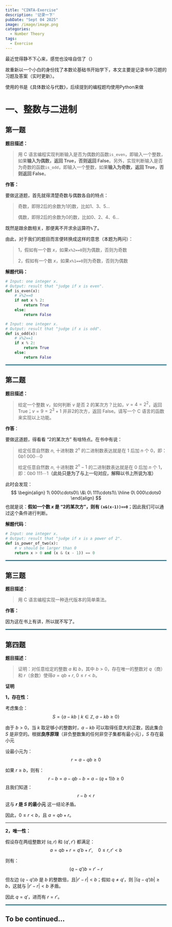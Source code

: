 ```yaml
---
title: "CINTA-Exercise"
description: '记录一下'
pubDate: "Sept 04 2025"
image: /image/image.png
categories:
  - Number Theory
tags:
  - Exercise
---
```


最近觉得静不下心来，感觉也没啥自信了（）

故重新以一个小白的身份找了本数论基础书开始学下，本文主要是记录书中习题的习题及答案（实时更新）。

使用的书是《具体数论与代数》，后续提到的编程题均使用Python来做

# 一、整数与二进制

## 第一题

**题目描述：**

> 用 C 语言编程实现判断输入是否为偶数的函数`is_even`，即输入一个整数，如果**输入为偶数，返回 True，否则返回 False**。另外，实现判断输入是否为奇数的函数`is_odd`，即输入一个整数，如果**输入为奇数，返回 True，否则返回 False**。

**作答：**

要做这道题，首先就得清楚奇数与偶数各自的特点：

> 奇数，即除2后的余数为1的数，比如1、3、5...
>
> 偶数，即除2后的余数为0的数，比如0、2、4、6...

既然是跟余数相关，那便离不开求余运算符`%`了。

由此，对于我们的题目而言便转换成这样的意思（本题为两问）：

> 1，假如有一个数 $x$，如果`x%2==0`则为偶数，否则为奇数
>
> 2，假如有一个数 $x$，如果`x%1==0`则为奇数，否则为偶数

**解题代码：**

```python
# Input: one integer x.
# Output: result that "judge if x is even".
def is_even(x):
    # x%2==0
    if not x % 2:
        return True
    else:
        return False
```

```python
# Input: one integer x.
# Output: result that "judge if x is odd".
def is_odd(x):
    # x%2==1
    if x % 2:
        return True
    else:
        return False
```

<hr style="border: 0.5px solid #36add4;"/>

## 第二题

**题目描述：**

> 给定一个整数 $v$，如何判断 $v$ 是否 2 的某次方？比如，$v = 4 = 2^2$，返回 True；$v=9=2^3+1$ 并非2的次方，返回 False。请写一个 C 语言的函数来实现以上功能。

**作答**：

要做这道题，得看看 “2的某次方” 有啥特点。在书中有说：

> 给定任意自然数 $n$, 十进制数 $2^n$ 的二进制数表达就是在 $1$ 后加 $n$ 个 $0$，即：$0b1\ 000\cdots0$
>
> 给定任意自然数 $n$, 十进制数 $2^n-1$ 的二进制数表达就是在 $0$ 后加 $n$ 个 $1$，即：$0b0\ 111\cdots1$**（此处只是为了与上一句对应，解释以书上所说为准）**

此时会发现： 
$$
\begin{align}
1\ 000\cdots0\\
\&\ 0\ 111\cdots1\\
\hline
0\ 000\cdots0
\end{align}
$$
也就是说：**假如一个数 $x$ 是 “2的某次方”，则有 `(x&(x-1))==0`**；因此我们可以通过这个条件进行判断。

**解题代码**：

```python
# Input: one integer x.
# Output: result that "judge if x is a power of 2".
def is_power_of_two(x):
    # v should be larger than 0
    return x > 0 and (x & (x - 1)) == 0

```

<hr style="border: 0.5px solid #36add4;"/>

## 第三题

**题目描述**：

> 用 C 语言编程实现一种迭代版本的简单乘法。

**作答：**

因为这在书上有讲，所以就不写了。

<hr style="border: 0.5px solid #36add4;"/>

## 第四题

**题目描述：**

> 证明：对任意给定的整数 $a$ 和 $b$，其中 $b > 0$，存在唯一的整数对 $q$（商）和 $r$（余数）使得$a=qb+r,\ 0≤r<b$。

**证明**

**1，存在性：**

考虑集合：
$$
S = \{ a - kb \mid k \in \mathbb{Z},\ a - kb \geq 0 \}
$$

由于 $b > 0$，当 $k$ 取足够小的整数时，$a - kb$ 可以取得任意大的正数，因此集合 $S$ 是非空的。根据**良序原理**（非负整数集的任何非空子集都有最小元），$S$ 存在最小元

设最小元为：
$$
r = a - qb \geq 0
$$

如果 $r \geq b$，则有：
$$
r - b = a - qb - b = a - (q + 1)b \geq 0
$$
且我们知道：
$$
r - b < r
$$
这与 **$r$ 是 $S$ 的最小元** 这一结论矛盾。

因此，$0 \leq r < b$，且 $a = qb + r$。

---

**2，唯一性：**

假设存在两组整数对 $(q, r)$ 和 $(q', r')$ 都满足：
$$
a = qb + r = q'b + r', \quad 0 \leq r, r' < b
$$

则有：
$$
(q - q')b = r' - r
$$

但左边 $(q - q')b$ 是 $b$ 的整数倍，且$|r' - r| < b$；假如 $q \neq q'$，则 $|(q - q')b| \geq b$，这就与 $|r' - r| < b$ 矛盾。

因此 $q = q'$，进而有 $r = r'$。

<hr style="border: 0.5px solid #36add4;"/>

## To be continued...
